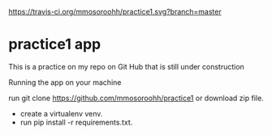 https://travis-ci.org/mmosoroohh/practice1.svg?branch=master

# practice1 app
This is a practice on my repo on Git Hub that is still under construction



Running the app on your machine

run git clone https://github.com/mmosoroohh/practice1 or download zip file.
- create a virtualenv venv.
- run pip install -r requirements.txt.


